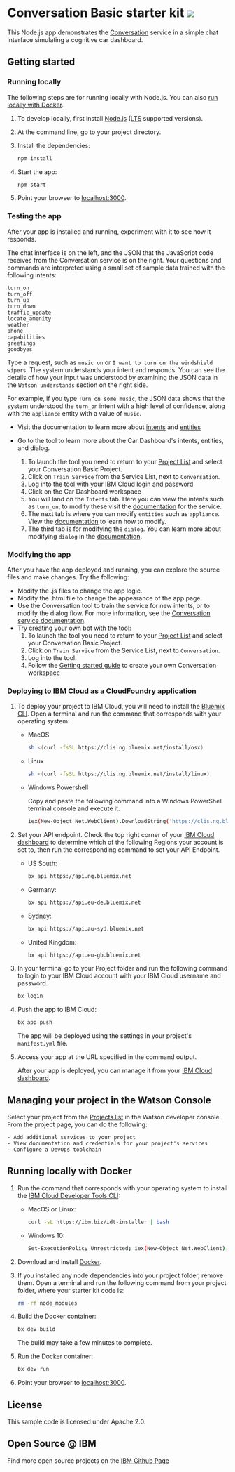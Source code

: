 # Conversation Basic starter kit [![](https://img.shields.io/badge/bluemix-powered-blue.svg)](https://bluemix.net)


This Node.js app demonstrates the [Conversation](https://www.ibm.com/watson/services/conversation/) service in a simple chat interface simulating a cognitive car dashboard.

## Getting started

### Running locally

The following steps are for running locally with Node.js. You can also [run locally with Docker](#running-locally-with-docker).

1. To develop locally, first install [Node.js](https://nodejs.org) ([LTS](https://github.com/nodejs/Release) supported versions).

1. At the command line, go to your project directory.

1. Install the dependencies:

    ```sh
    npm install
    ```

1. Start the app:

    ```sh
    npm start
    ```

1. Point your browser to [localhost:3000](http://localhost:3000).

### Testing the app

After your app is installed and running, experiment with it to see how it responds.

The chat interface is on the left, and the JSON that the JavaScript code receives from the Conversation service is on the right. Your questions and commands are interpreted using a small set of sample data trained with the following intents:

    turn_on
    turn_off
    turn_up
    turn_down
    traffic_update
    locate_amenity
    weather
    phone
    capabilities
    greetings
    goodbyes

Type a request, such as `music on` or `I want to turn on the windshield wipers`. The system understands your intent and responds. You can see the details of how your input was understood by examining the JSON data in the `Watson understands` section on the right side.

For example, if you type `Turn on some music`, the JSON data shows that the system understood the `turn_on` intent with a high level of confidence, along with the `appliance` entity with a value of `music`.

* Visit the documentation to learn more about [intents](https://console.bluemix.net/docs/services/conversation/intents.html#defining-intents) and [entities](https://console.bluemix.net/docs/services/conversation/entities.html#defining-entities)

* Go to the tool to learn more about the Car Dashboard's intents, entities, and dialog.
  1. To launch the tool you need to return to your [Project List](https://console.bluemix.net/developer/watson/projects) and select your Conversation Basic Project.
  2. Click on `Train Service` from the Service List, next to `Conversation`.
  3. Log into the tool with your IBM Cloud login and password
  4. Click on the Car Dashboard workspace
  5. You will land on the `Intents` tab. Here you can view the intents such as `turn_on`, to modify these visit the [documentation](https://console.bluemix.net/docs/services/conversation/intents.html#editing-intents) for the service.
  6. The next tab is where you can modify `entities` such as `appliance`. View the [documentation](https://console.bluemix.net/docs/services/conversation/entities.html#editing-entities) to learn how to modify.
  7. The third tab is for modifying the `dialog`. You can learn more about modifying `dialog` in the [documentation](https://console.bluemix.net/docs/services/conversation/dialog-build.html#dialog-build).

### Modifying the app

After you have the app deployed and running, you can explore the source files and make changes. Try the following:

* Modify the .js files to change the app logic.
* Modify the .html file to change the appearance of the app page.
* Use the Conversation tool to train the service for new intents, or to modify the dialog flow. For more information, see the [Conversation service documentation](https://console.bluemix.net/docs/services/conversation/intents.html#defining-intents).
* Try creating your own bot with the tool:
  1. To launch the tool you need to return to your [Project List](https://console.bluemix.net/developer/watson/projects) and select your Conversation Basic Project.
  2. Click on `Train Service` from the Service List, next to `Conversation`.
  3. Log into the tool.
  4. Follow the [Getting started guide](https://console.bluemix.net/docs/services/conversation/getting-started.html#create-workspace) to create your own Conversation workspace

### Deploying to IBM Cloud as a CloudFoundry application

1. To deploy your project to IBM Cloud, you will need to install the [Bluemix CLI](https://console.bluemix.net/docs/cli/reference/bluemix_cli/get_started.html#getting-started). Open a terminal and run the command that corresponds with your operating system:

    - MacOS

        ```sh
        sh <(curl -fsSL https://clis.ng.bluemix.net/install/osx)
        ```

    - Linux

        ```sh
        sh <(curl -fsSL https://clis.ng.bluemix.net/install/linux)
        ```

    - Windows Powershell

        Copy and paste the following command into a Windows PowerShell terminal console and execute it.
        ```sh
        iex(New-Object Net.WebClient).DownloadString('https://clis.ng.bluemix.net/install/powershell')
        ```

1. Set your API endpoint. Check the top right corner of your [IBM Cloud dashboard](https://console.bluemix.net/dashboard) to determine which of the following Regions your account is set to, then run the corresponding command to set your API Endpoint.

    - US South:

        ```sh
        bx api https://api.ng.bluemix.net
        ```

    - Germany:

        ```sh
        bx api https://api.eu-de.bluemix.net
        ```

    - Sydney:

        ```sh
        bx api https://api.au-syd.bluemix.net
        ```

    - United Kingdom:

        ```sh
        bx api https://api.eu-gb.bluemix.net
        ```

1. In your terminal go to your Project folder and run the following command to login to your IBM Cloud account with your IBM Cloud username and password.

    ```bash
    bx login
    ```

1. Push the app to IBM Cloud:

    ```bash
    bx app push
    ```
    The app will be deployed using the settings in your project's `manifest.yml` file.

1. Access your app at the URL specified in the command output.

    After your app is deployed, you can manage it from your [IBM Cloud dashboard](https://console.bluemix.net/dashboard/apps).
    
## Managing your project in the Watson Console

Select your project from the [Projects list](https://console.bluemix.net/developer/watson/projects) in the Watson developer console. From the project page, you can do the following:

    - Add additional services to your project
    - View documentation and credentials for your project's services
    - Configure a DevOps toolchain

## Running locally with Docker

1. Run the command that corresponds with your operating system to install the [IBM Cloud Developer Tools CLI](https://console.bluemix.net/docs/cloudnative/dev_cli.html):

    - MacOS or Linux:

        ```sh
        curl -sL https://ibm.biz/idt-installer | bash
        ```

    - Windows 10:

        ```sh
        Set-ExecutionPolicy Unrestricted; iex(New-Object Net.WebClient).DownloadString('http://ibm.biz/idt-win-installer')
        ```
        
1. Download and install [Docker](https://www.docker.com/).
1. If you installed any node dependencies into your project folder, remove them. Open a terminal and run the following command from your project folder, where your starter kit code is:

    ```sh
    rm -rf node_modules
    ```
    
1. Build the Docker container:

    ```sh
    bx dev build
    ```
    
    The build may take a few minutes to complete.
    
1. Run the Docker container:

    ```sh
    bx dev run
    ```
    
1. Point your browser to [localhost:3000](http://localhost:3000).

## License

  This sample code is licensed under Apache 2.0.

## Open Source @ IBM

  Find more open source projects on the [IBM Github Page](http://ibm.github.io/)

